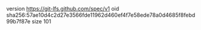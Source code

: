 version https://git-lfs.github.com/spec/v1
oid sha256:57ae10d4c2d27e3566fde11962d460ef4f7e58ede78a0d4685f8febd99b7f87e
size 101
